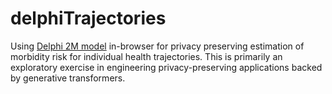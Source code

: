 # delphiTrajectories
Using [Delphi 2M model](https://www.nature.com/articles/s41586-025-09529-3) in-browser for privacy preserving estimation of morbidity risk for individual health trajectories. This is primarily an exploratory exercise in engineering privacy-preserving applications backed by generative transformers.
